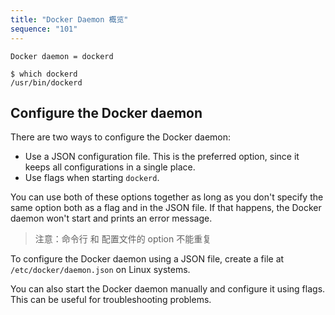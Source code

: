 ```yaml
---
title: "Docker Daemon 概览"
sequence: "101"
---
```


```text
Docker daemon = dockerd
```

```text
$ which dockerd
/usr/bin/dockerd
```

## Configure the Docker daemon

There are two ways to configure the Docker daemon:

- Use a JSON configuration file. This is the preferred option, since it keeps all configurations in a single place.
- Use flags when starting `dockerd`.

You can use both of these options together
as long as you don't specify the same option both as a flag and in the JSON file.
If that happens, the Docker daemon won't start and prints an error message.

> 注意：命令行 和 配置文件的 option 不能重复

To configure the Docker daemon using a JSON file,
create a file at `/etc/docker/daemon.json` on Linux systems.

You can also start the Docker daemon manually and configure it using flags.
This can be useful for troubleshooting problems.

